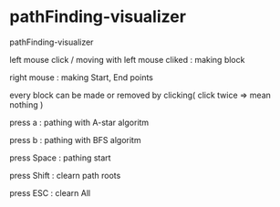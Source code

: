 # pathFinding-visualizer
pathFinding-visualizer

left mouse click / moving with left mouse cliked : making block

right mouse : making Start, End points

every block can be made or removed by clicking( click twice => mean nothing )



press a : pathing with A-star algoritm

press b : pathing with BFS algoritm

press Space : pathing start

press Shift : clearn path roots

press ESC : clearn All
